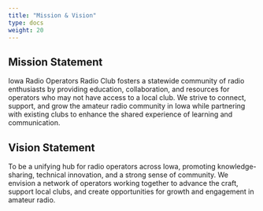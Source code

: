 ```yaml
---
title: "Mission & Vision"
type: docs
weight: 20
---
```



## Mission Statement

Iowa Radio Operators Radio Club fosters a statewide community of radio enthusiasts by providing education, collaboration, and resources for operators who may not have access to a local club. We strive to connect, support, and grow the amateur radio community in Iowa while partnering with existing clubs to enhance the shared experience of learning and communication.

## Vision Statement

To be a unifying hub for radio operators across Iowa, promoting knowledge-sharing, technical innovation, and a strong sense of community. We envision a network of operators working together to advance the craft, support local clubs, and create opportunities for growth and engagement in amateur radio.

